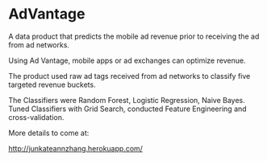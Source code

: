 AdVantage
=========

A data product that predicts the mobile ad revenue prior to receiving the ad from ad networks.

Using Ad Vantage, mobile apps or ad exchanges can optimize revenue.

The product used raw ad tags received from ad networks to classify five targeted revenue buckets.

The Classifiers were Random Forest, Logistic Regression, Naive Bayes.  
Tuned Classifiers with Grid Search, conducted Feature Engineering and cross-validation.

More details to come at:

http://junkateannzhang.herokuapp.com/
